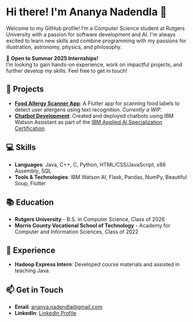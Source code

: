 # Hi there! I'm Ananya Nadendla 👋

Welcome to my GitHub profile! I’m a Computer Science student at Rutgers University with a passion for software development and AI. I'm always excited to learn new skills and combine programming with my passions for illustration, astronomy, physics, and philosophy. 

🌟 **Open to Summer 2025 Internships!**  
I’m looking to gain hands-on experience, work on impactful projects, and further develop my skills. Feel free to get in touch!

## 🚀 Projects
- **[Food Allergy Scanner App](https://github.com/ananya-nadendla/food_allergy_scanner)**: A Flutter app for scanning food labels to detect user allergens using text recognition. *Currently a WIP.*
- **[Chatbot Development](#)**: Created and deployed chatbots using IBM Watson Assistant as part of the [IBM Applied AI Specialization Certification](https://www.coursera.org/account/accomplishments/specialization/certificate/JHKT2XVA5M3V).

## 💻 Skills
- **Languages**: Java, C++, C, Python, HTML/CSS/JavaScript, x86 Assembly, SQL
- **Tools & Technologies**: IBM Watson AI, Flask, Pandas, NumPy, Beautiful Soup, Flutter

## 📚 Education
- **Rutgers University** - B.S. in Computer Science, Class of 2026
- **Morris County Vocational School of Technology** - Academy for Computer and Information Sciences, Class of 2022

## 📝 Experience
- **Hadoop Express Intern**: Developed course materials and assisted in teaching Java.

## 📫 Get in Touch
- **Email**: [ananya.nadendla@gmail.com](mailto:ananya.nadendla@gmail.com)
- **LinkedIn**: [LinkedIn Profile](https://www.linkedin.com/in/ananya-nadendla-961b1123b)

